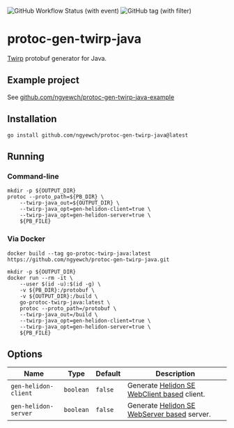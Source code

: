 ![GitHub Workflow Status (with event)](https://img.shields.io/github/actions/workflow/status/ngyewch/protoc-gen-twirp-java/build.yml)
![GitHub tag (with filter)](https://img.shields.io/github/v/tag/ngyewch/protoc-gen-twirp-java)

# protoc-gen-twirp-java

[Twirp](https://github.com/twitchtv/twirp) protobuf generator for Java.

## Example project

See [github.com/ngyewch/protoc-gen-twirp-java-example](https://github.com/ngyewch/protoc-gen-twirp-java-example)

## Installation

```
go install github.com/ngyewch/protoc-gen-twirp-java@latest
```

## Running

### Command-line

```
mkdir -p ${OUTPUT_DIR}
protoc --proto_path=${PB_DIR} \
    --twirp-java_out=${OUTPUT_DIR} \
    --twirp-java_opt=gen-helidon-client=true \
    --twirp-java_opt=gen-helidon-server=true \
    ${PB_FILE}
```

### Via Docker

```
docker build --tag go-protoc-twirp-java:latest https://github.com/ngyewch/protoc-gen-twirp-java.git

mkdir -p ${OUTPUT_DIR}
docker run --rm -it \
    --user $(id -u):$(id -g) \
    -v ${PB_DIR}:/protobuf \
    -v ${OUTPUT_DIR}:/build \
    go-protoc-twirp-java:latest \
    protoc --proto_path=/protobuf \
    --twirp-java_out=/build \
    --twirp-java_opt=gen-helidon-client=true \
    --twirp-java_opt=gen-helidon-server=true \
    ${PB_FILE}
```

## Options

| Name                 | Type      | Default | Description                                                                                            |
|----------------------|-----------|---------|--------------------------------------------------------------------------------------------------------|
| `gen-helidon-client` | `boolean` | `false` | Generate [Helidon SE WebClient based](https://helidon.io/docs/v2/se/webclient/01_introduction) client. | 
| `gen-helidon-server` | `boolean` | `false` | Generate [Helidon SE WebServer based](https://helidon.io/docs/v2/se/webserver/01_introduction) server. | 
